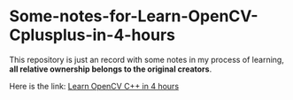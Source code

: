 # Some-notes-for-Learn-OpenCV-Cplusplus-in-4-hours

This repository is just an record with some notes in my process of learning, **all relative ownership belongs to the original creators**.

Here is the link:
[Learn OpenCV C++ in 4 hours](https://www.youtube.com/watch?v=2FYm3GOonhk)
